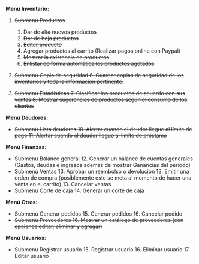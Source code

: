 **Menú Inventario:**

1. ~~Submenú Productos~~

   1. ~~Dar de alta nuevos productos~~
   2. ~~Dar de baja productos~~
   3. ~~Editar producto~~
   4. ~~Agregar productos al carrito (Realizar pagos online con Paypal)~~
   5. ~~Mostrar la existencia de productos~~
   6. ~~Enlistar de forma automática los productos agotados~~
2. ~~Submenú Copia de seguridad
   6. Guardar copias de seguridad de los inventarios y toda la información pertinente.~~
3. ~~Submenú Estadísticas
   7. Clasificar los productos de acuerdo con sus ventas
   8. Mostrar sugerencias de productos según el consumo de los clientes~~

**Menú Deudores:**

- ~~Submenú Lista deudores
  10. Alertar cuando el deudor llegue al límite de pago
  11. Alertar cuando el deudor llegue al límite de préstamo~~

**Menú Finanzas:**

- Submenú Balance general
  12. Generar un balance de cuentas generales (Gastos, deudas e ingresos ademas de mostrar Ganancias del periodo)
- Submenú Ventas
  13. Aprobar un reembolso o devolución
  13. Emitir una orden de compra (posiblemente este se meta al momento de hacer una venta en el carrito)
  13. Cancelar ventas
- Submenú Corte de caja
  14. Generar un corte de caja

**Menú Otros:**

- ~~Submenú Generar pedidos
  15. Generar pedidos
  16. Cancelar pedido~~
- ~~Submenú Proveedores
  16. Mostrar un catálogo de proveedores (con opciones editar, eliminar y agregar)~~

**Menú Usuarios:**

- Submenú Registrar usuario
  15. Registrar usuario
  16. Eliminar usuario
  17. Editar usuario
